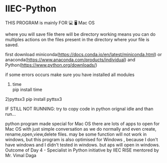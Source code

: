 # IIEC-Python

THIS PROGRAM is mainly FOR 💻 🖥  Mac OS


where you will save file there will be directory working means you can do multiples actions on the files present in the directory where your file is saved.


first download miniconda(https://docs.conda.io/en/latest/miniconda.html) or anaconda(https://www.anaconda.com/products/individual) and Python(https://www.python.org/downloads/) 

if some errors occurs make sure you have installed all modules
1) time  
    pip install time
      
2)pyttsx3
    pip install pyttsx3
      

IF STILL NOT RUNNING:
  try to copy code in python orignal idle and than run...


python program made special for Mac OS there are lots of apps to open for Mac OS with just simple conversation as we do normally and even create, rename,open,view,delete files. may be some function will not work in windows, but this program is also optimised for Windows ,  because I don't have windows and I didn't tested in windows. but aps will open in windows.
Outcome of Day 4 - Specialist in Python initiative by IIEC RISE mentored by Mr. Vimal Daga
